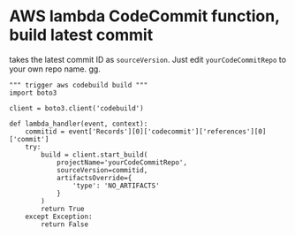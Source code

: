 # AWS lambda CodeCommit function, build latest commit

takes the latest commit ID as `sourceVersion`. Just edit `yourCodeCommitRepo` to your own repo name. gg.

```
""" trigger aws codebuild build """
import boto3

client = boto3.client('codebuild')

def lambda_handler(event, context):
    commitid = event['Records'][0]['codecommit']['references'][0]['commit']
    try:
        build = client.start_build(
            projectName='yourCodeCommitRepo',
            sourceVersion=commitid,
            artifactsOverride={
                'type': 'NO_ARTIFACTS'
            }
        )
        return True
    except Exception:
        return False
```